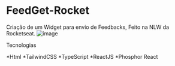 # FeedGet-Rocket
Criação de um Widget para envio de Feedbacks, Feito na NLW da Rocketseat.
![image](https://user-images.githubusercontent.com/77413682/167438324-4e98fb48-a135-431d-9ff2-97111a35d341.png)


Tecnologias

*Html
*TailwindCSS
*TypeScript
*ReactJS
*Phosphor React 


